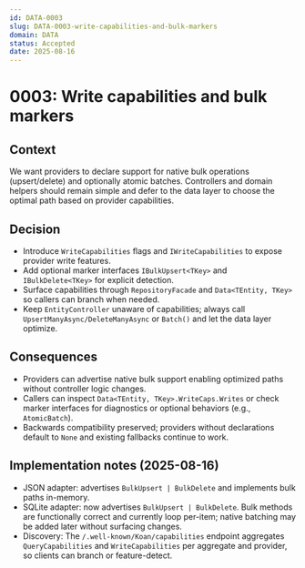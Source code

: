 ```yaml
---
id: DATA-0003
slug: DATA-0003-write-capabilities-and-bulk-markers
domain: DATA
status: Accepted
date: 2025-08-16
---
```


# 0003: Write capabilities and bulk markers

## Context
We want providers to declare support for native bulk operations (upsert/delete) and optionally atomic batches. Controllers and domain helpers should remain simple and defer to the data layer to choose the optimal path based on provider capabilities.

## Decision
- Introduce `WriteCapabilities` flags and `IWriteCapabilities` to expose provider write features.
- Add optional marker interfaces `IBulkUpsert<TKey>` and `IBulkDelete<TKey>` for explicit detection.
- Surface capabilities through `RepositoryFacade` and `Data<TEntity, TKey>` so callers can branch when needed.
- Keep `EntityController` unaware of capabilities; always call `UpsertManyAsync/DeleteManyAsync` or `Batch()` and let the data layer optimize.

## Consequences
- Providers can advertise native bulk support enabling optimized paths without controller logic changes.
- Callers can inspect `Data<TEntity, TKey>.WriteCaps.Writes` or check marker interfaces for diagnostics or optional behaviors (e.g., `AtomicBatch`).
- Backwards compatibility preserved; providers without declarations default to `None` and existing fallbacks continue to work.

## Implementation notes (2025-08-16)
- JSON adapter: advertises `BulkUpsert | BulkDelete` and implements bulk paths in-memory.
- SQLite adapter: now advertises `BulkUpsert | BulkDelete`. Bulk methods are functionally correct and currently loop per-item; native batching may be added later without surfacing changes.
- Discovery: The `/.well-known/Koan/capabilities` endpoint aggregates `QueryCapabilities` and `WriteCapabilities` per aggregate and provider, so clients can branch or feature-detect.
